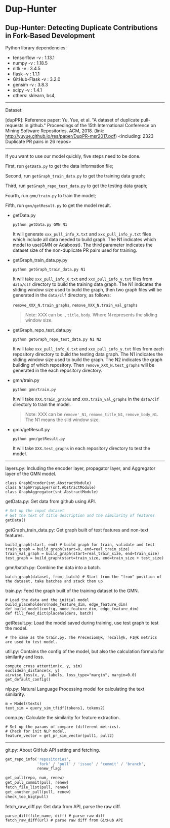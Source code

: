 
# Dup-Hunter

## Dup-Hunter: Detecting Duplicate Contributions in Fork-Based Development

Python library dependencies:
+ tensorflow -v : 1.13.1
+ numpy -v : 1.18.5
+ nltk -v : 3.4.5
+ flask -v : 1.1.1
+ GitHub-Flask -v : 3.2.0
+ gensim -v : 3.8.3
+ scipy -v : 1.4.1 
+ others: sklearn, bs4,

---

Dataset:

[dupPR]: Reference paper: Yu, Yue, et al. "A dataset of duplicate pull-requests in github." Proceedings of the 15th International Conference on Mining Software Repositories. ACM, 2018. (link: http://yuyue.github.io/res/paper/DupPR-msr2017.pdf)
<including: 2323 Duplicate PR pairs in 26 repos>

---
If you want to use our model quickly, five steps need to be done.

First, run `getData.py` to get the data information file;

Second, run `getGraph_train_data.py` to get the training data graph;

Third, run `getGraph_repo_test_data.py` to get the testing data graph;

Fourth, run `gmn/train.py` to train the model;

Fifth, run `gmn/getResult.py` to get the model result.

+ getData.py
  
    `python getData.py GMN N1`
    
    It will generate `xxx_pull_info_X.txt` and `xxx_pull_info_y.txt` files which include all data needed to build graph. The N1 indicates which model to use(GMN or Adaboost). The third parameter indicates the dataset size of the non-duplicate PR pairs used for training.
    
+ getGraph_train_data.py.py
    
    `python getGraph_train_data.py N1`
    
    It will take `xxx_pull_info_X.txt` and `xxx_pull_info_y.txt` files from `data/clf` directory to build the training data graph. The N1 indicates the sliding window size used to build the graph, then two graph files will be generated in the `data/clf` directory, as follows:
      
    `remove_XXX_N.train_graphs`, `remove_XXX_N.train_val_graphs`
    
    >Note: XXX can be` `, `title`, `body`. Where N represents the sliding window size.

+ getGraph_repo_test_data.py
   
    `python getGraph_repo_test_data.py N1 N2`
    
    It will take `xxx_pull_info_X.txt` and `xxx_pull_info_y.txt` files from each repository directory to build the testing data graph. The N1 indicates the sliding window size used to build the graph. The N2 indicates the graph building of which repository. Then `remove_XXX_N.test_graphs` will be generated in the each repository directory.

+ gmn/train.py  

    `python gmn/train.py`
    
    It will take `XXX.train_graphs` and `XXX.train_val_graphs` in the `data/clf` directory to train the model.
    
    >Note: XXX can be `remove'_N1`, `remove_title_N1`, `remove_body_N1`. The N1 means the slid window size.
    
+ gmn/getResult.py

     `python gmn/getResult.py`
    
    It will take `XXX.test_graphs` in each repository directory to test the model.
    

---

layers.py: Including the encoder layer, propagator layer, and Aggregator layer of the GMN model.

```
class GraphEncoder(snt.AbstractModule)
class GraphPropLayer(snt.AbstractModule)
class GraphAggregator(snt.AbstractModule)
``` 

getData.py: Get data from github using API.

``` python
# Set up the input dataset
# Get the text of title description and the similarity of features 
getData()
```

getGraph_train_data.py: Get graph built of text features and non-text features.

```
build_graph(start, end) # build graph for train, validate and test
train_graph = build_graph(start=0, end=real_train_size)
train_val_graph = build_graph(start=real_train_size, end=train_size)
test_graph = build_graph(start=train_size, end=train_size + test_size)
``` 

gmn/batch.py: Combine the data into a batch.

```
batch_graph(dataset, from, batch) # Start from the "from" position of the dataset, take batches and stack them up
```

train.py: Feed the graph built of the training dataset to the GMN.

```
# Load the data and the initial model
build_placeholders(node_feature_dim, edge_feature_dim)
def build_model(config, node_feature_dim, edge_feature_dim)
def fill_feed_dict(placeholders, batch)
```

getResult.py: Load the model saved during training, use test graph to test the model.
```
# The same as the train.py. The Precesion@k, recall@k, F1@k metrics are used to test model.
```

util.py: Contains the config of the model, but also the calculation formula for similarity and loss.
```
compute_cross_attention(x, y, sim)
euclidean_distance(x, y)
airwise_loss(x, y, labels, loss_type="margin", margin=0.0)
get_default_config()
```

nlp.py: Natural Language Processing model for calculating the text similarity.


```
m = Model(texts)
text_sim = query_sim_tfidf(tokens1, tokens2)
``` 


comp.py: Calculate the similarity for feature extraction.

``` 
# Set up the params of compare (different metrics).
# Check for init NLP model.
feature_vector = get_pr_sim_vector(pull1, pull2)
```


---

git.py: About GitHub API setting and fetching.

``` python
get_repo_info('repositories',
              'fork' / 'pull' / 'issue' / 'commit' / 'branch',
              renew_flag)

get_pull(repo, num, renew)
get_pull_commit(pull, renew)
fetch_file_list(pull, renew)
get_another_pull(pull, renew)
check_too_big(pull)
```


fetch_raw_diff.py: Get data from API, parse the raw diff.

```
parse_diff(file_name, diff) # parse raw diff
fetch_raw_diff(url) # parse raw diff from GitHub API
```


